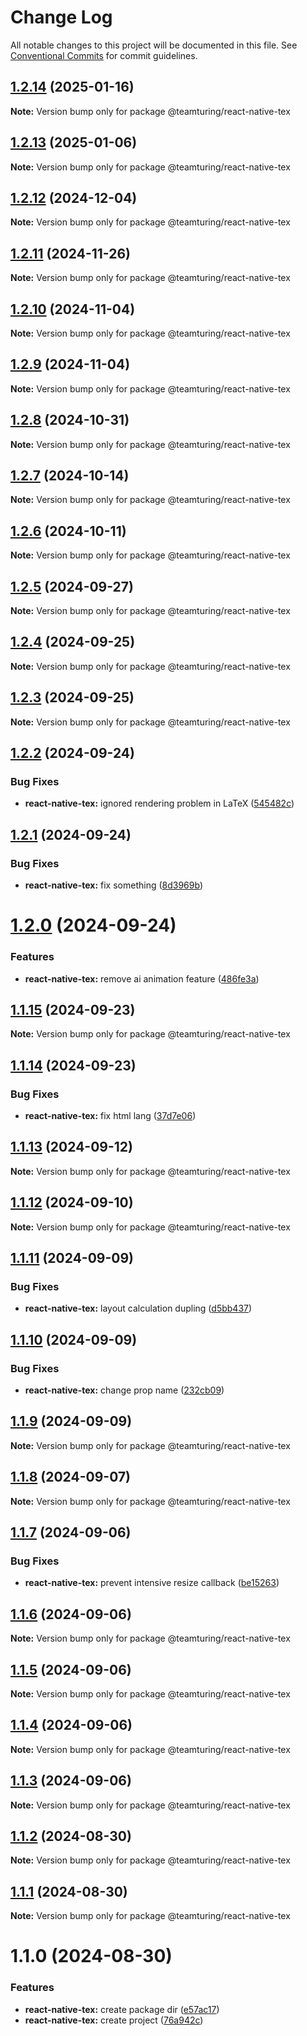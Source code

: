 # Change Log

All notable changes to this project will be documented in this file.
See [Conventional Commits](https://conventionalcommits.org) for commit guidelines.

## [1.2.14](https://github.com/weareteamturing/bombe/compare/@teamturing/react-native-tex@1.2.13...@teamturing/react-native-tex@1.2.14) (2025-01-16)

**Note:** Version bump only for package @teamturing/react-native-tex

## [1.2.13](https://github.com/weareteamturing/bombe/compare/@teamturing/react-native-tex@1.2.12...@teamturing/react-native-tex@1.2.13) (2025-01-06)

**Note:** Version bump only for package @teamturing/react-native-tex

## [1.2.12](https://github.com/weareteamturing/bombe/compare/@teamturing/react-native-tex@1.2.11...@teamturing/react-native-tex@1.2.12) (2024-12-04)

**Note:** Version bump only for package @teamturing/react-native-tex

## [1.2.11](https://github.com/weareteamturing/bombe/compare/@teamturing/react-native-tex@1.2.10...@teamturing/react-native-tex@1.2.11) (2024-11-26)

**Note:** Version bump only for package @teamturing/react-native-tex

## [1.2.10](https://github.com/weareteamturing/bombe/compare/@teamturing/react-native-tex@1.2.9...@teamturing/react-native-tex@1.2.10) (2024-11-04)

**Note:** Version bump only for package @teamturing/react-native-tex

## [1.2.9](https://github.com/weareteamturing/bombe/compare/@teamturing/react-native-tex@1.2.8...@teamturing/react-native-tex@1.2.9) (2024-11-04)

**Note:** Version bump only for package @teamturing/react-native-tex

## [1.2.8](https://github.com/weareteamturing/bombe/compare/@teamturing/react-native-tex@1.2.7...@teamturing/react-native-tex@1.2.8) (2024-10-31)

**Note:** Version bump only for package @teamturing/react-native-tex

## [1.2.7](https://github.com/weareteamturing/bombe/compare/@teamturing/react-native-tex@1.2.6...@teamturing/react-native-tex@1.2.7) (2024-10-14)

**Note:** Version bump only for package @teamturing/react-native-tex

## [1.2.6](https://github.com/weareteamturing/bombe/compare/@teamturing/react-native-tex@1.2.5...@teamturing/react-native-tex@1.2.6) (2024-10-11)

**Note:** Version bump only for package @teamturing/react-native-tex

## [1.2.5](https://github.com/weareteamturing/bombe/compare/@teamturing/react-native-tex@1.2.4...@teamturing/react-native-tex@1.2.5) (2024-09-27)

**Note:** Version bump only for package @teamturing/react-native-tex

## [1.2.4](https://github.com/weareteamturing/bombe/compare/@teamturing/react-native-tex@1.2.3...@teamturing/react-native-tex@1.2.4) (2024-09-25)

**Note:** Version bump only for package @teamturing/react-native-tex

## [1.2.3](https://github.com/weareteamturing/bombe/compare/@teamturing/react-native-tex@1.2.2...@teamturing/react-native-tex@1.2.3) (2024-09-25)

**Note:** Version bump only for package @teamturing/react-native-tex

## [1.2.2](https://github.com/weareteamturing/bombe/compare/@teamturing/react-native-tex@1.2.1...@teamturing/react-native-tex@1.2.2) (2024-09-24)

### Bug Fixes

- **react-native-tex:** ignored rendering problem in LaTeX ([545482c](https://github.com/weareteamturing/bombe/commit/545482c59df888ce7e2a8a18f22ce0699b74447f))

## [1.2.1](https://github.com/weareteamturing/bombe/compare/@teamturing/react-native-tex@1.2.0...@teamturing/react-native-tex@1.2.1) (2024-09-24)

### Bug Fixes

- **react-native-tex:** fix something ([8d3969b](https://github.com/weareteamturing/bombe/commit/8d3969bccb9d9237a1245e71049d5943e8b26613))

# [1.2.0](https://github.com/weareteamturing/bombe/compare/@teamturing/react-native-tex@1.1.15...@teamturing/react-native-tex@1.2.0) (2024-09-24)

### Features

- **react-native-tex:** remove ai animation feature ([486fe3a](https://github.com/weareteamturing/bombe/commit/486fe3a0c373e6bd22667203c0aef6b7e48300e1))

## [1.1.15](https://github.com/weareteamturing/bombe/compare/@teamturing/react-native-tex@1.1.14...@teamturing/react-native-tex@1.1.15) (2024-09-23)

**Note:** Version bump only for package @teamturing/react-native-tex

## [1.1.14](https://github.com/weareteamturing/bombe/compare/@teamturing/react-native-tex@1.1.13...@teamturing/react-native-tex@1.1.14) (2024-09-23)

### Bug Fixes

- **react-native-tex:** fix html lang ([37d7e06](https://github.com/weareteamturing/bombe/commit/37d7e0620e0cfb0cd44f5d1c0de62bbd5c03856a))

## [1.1.13](https://github.com/weareteamturing/bombe/compare/@teamturing/react-native-tex@1.1.12...@teamturing/react-native-tex@1.1.13) (2024-09-12)

**Note:** Version bump only for package @teamturing/react-native-tex

## [1.1.12](https://github.com/weareteamturing/bombe/compare/@teamturing/react-native-tex@1.1.11...@teamturing/react-native-tex@1.1.12) (2024-09-10)

**Note:** Version bump only for package @teamturing/react-native-tex

## [1.1.11](https://github.com/weareteamturing/bombe/compare/@teamturing/react-native-tex@1.1.10...@teamturing/react-native-tex@1.1.11) (2024-09-09)

### Bug Fixes

- **react-native-tex:** layout calculation dupling ([d5bb437](https://github.com/weareteamturing/bombe/commit/d5bb437e1b2bbcdb32235e9711564925dc928c2d))

## [1.1.10](https://github.com/weareteamturing/bombe/compare/@teamturing/react-native-tex@1.1.9...@teamturing/react-native-tex@1.1.10) (2024-09-09)

### Bug Fixes

- **react-native-tex:** change prop name ([232cb09](https://github.com/weareteamturing/bombe/commit/232cb09465925e95fca00eab82323a1c9e5fc41b))

## [1.1.9](https://github.com/weareteamturing/bombe/compare/@teamturing/react-native-tex@1.1.8...@teamturing/react-native-tex@1.1.9) (2024-09-09)

**Note:** Version bump only for package @teamturing/react-native-tex

## [1.1.8](https://github.com/weareteamturing/bombe/compare/@teamturing/react-native-tex@1.1.7...@teamturing/react-native-tex@1.1.8) (2024-09-07)

**Note:** Version bump only for package @teamturing/react-native-tex

## [1.1.7](https://github.com/weareteamturing/bombe/compare/@teamturing/react-native-tex@1.1.6...@teamturing/react-native-tex@1.1.7) (2024-09-06)

### Bug Fixes

- **react-native-tex:** prevent intensive resize callback ([be15263](https://github.com/weareteamturing/bombe/commit/be15263338af797e969b08dc1a2726d06d89b83b))

## [1.1.6](https://github.com/weareteamturing/bombe/compare/@teamturing/react-native-tex@1.1.5...@teamturing/react-native-tex@1.1.6) (2024-09-06)

**Note:** Version bump only for package @teamturing/react-native-tex

## [1.1.5](https://github.com/weareteamturing/bombe/compare/@teamturing/react-native-tex@1.1.4...@teamturing/react-native-tex@1.1.5) (2024-09-06)

**Note:** Version bump only for package @teamturing/react-native-tex

## [1.1.4](https://github.com/weareteamturing/bombe/compare/@teamturing/react-native-tex@1.1.3...@teamturing/react-native-tex@1.1.4) (2024-09-06)

**Note:** Version bump only for package @teamturing/react-native-tex

## [1.1.3](https://github.com/weareteamturing/bombe/compare/@teamturing/react-native-tex@1.1.2...@teamturing/react-native-tex@1.1.3) (2024-09-06)

**Note:** Version bump only for package @teamturing/react-native-tex

## [1.1.2](https://github.com/weareteamturing/bombe/compare/@teamturing/react-native-tex@1.1.1...@teamturing/react-native-tex@1.1.2) (2024-08-30)

**Note:** Version bump only for package @teamturing/react-native-tex

## [1.1.1](https://github.com/weareteamturing/bombe/compare/@teamturing/react-native-tex@1.1.0...@teamturing/react-native-tex@1.1.1) (2024-08-30)

**Note:** Version bump only for package @teamturing/react-native-tex

# 1.1.0 (2024-08-30)

### Features

- **react-native-tex:** create package dir ([e57ac17](https://github.com/weareteamturing/bombe/commit/e57ac1747479d98230f0c3cf1184ab0511aec871))
- **react-native-tex:** create project ([76a942c](https://github.com/weareteamturing/bombe/commit/76a942c1fefffb75c6e2a04ae0041864755fe9b0))
